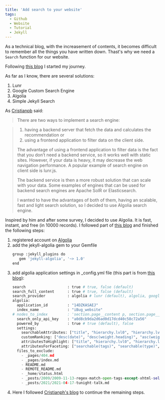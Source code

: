 ```yaml
---
title: 'Add search to your website'
tags:
  - Github
  - Website
  - Tutorial
  - Jekyll
---
```


As a technical blog, with the increasement of contents, it becomes difficult to remember all the things you have written 
down. Thast's why we need a `Search` function for our website.

Following [this blog](https://blog.webjeda.com/instant-jekyll-search/#why-a-jekyll-blog-needs-search-option) I started 
my journey.

As far as I know, there are several solutions:
1. Lunr
2. Google Custom Search Engine
3. Algolia
4. Simple Jekyll Search

As [Cristianpb](https://cristianpb.github.io/blog/jekyll-algolia) said:

>There are two ways to implement a search engine:

> 1. having a backend server that fetch the data and calculates the recommendation or
> 2. using a frontend application to filter data on the client side.
>
> The advantage of using a frontend application to filter data is the fact that you don’t need a backend service, so it works well with static sites. However, if your data is heavy, it may decrease the web navigation performance. A popular example of search engine on client side is lunr.js.
> 
> The backend service is then a more robust solution that can scale with your data. Some examples of engines that can be used for backend search engines are Apache SolR or Elasticsearch.
> 
> I wanted to have the advantages of both of them, having an scalable, fast and light search solution, so I decided to use Algolia search engine.

Inspired by him and after some survey, I decided to use Algolia. It is fast, instant, and free (in 10000 records). 
I followed part of [this blog](https://sujaykundu.com/blog/adding-real-time-search-to-jekyll-site-using-algolia/) and finished 
the following steps:
1. registered account on [Algolia](https://www.algolia.com/)
2. add the jekyll-algolia gem to your Gemfile
    ```python
    group :jekyll_plugins do
       gem 'jekyll-algolia', '~> 1.0'
    end
    ```
3. add algolia application settings in _config.yml file (this part is from [this blog](https://github.com/iBug/iBug-source/blob/master/_config.yml)):
    ```python
    search                   : true # true, false (default)
    search_full_content      : true # true, false (default)
    search_provider          : algolia # lunr (default), algolia, google
    algolia:
      application_id         : "14DZKASAEJ"
      index_name             : "iBug_website"
    # nodes_to_index         : 'section.page__content p, section.page__content h1, section.page__content h2, section.page__content h3, section.page__content h4, section.page__content h5, section.page__content h6, section.page__content img, section.page__content blockquote, section.page__content li, section.page__content dt, section.page__content dl'
      search_only_api_key    : "a0d8cb9da2d6ad0d17dcd40c58c72a56"
      powered_by             : true # true (default), false
      settings:
        searchableAttributes: ["title", "hierarchy.lvl0", "hierarchy.lvl1", "hierarchy.lvl2", "hierarchy.lvl3", "hierarchy.lvl4", "hierarchy.lvl5", "unordered(content)", "collection,categories,tags"]
        customRanking: ["desc(date)", "desc(weight.heading)", "asc(weight.position)"]
        attributesToHighlight: ["title", "hierarchy.lvl0", "hierarchy.lvl1", "hierarchy.lvl2", "hierarchy.lvl3", "hierarchy.lvl4", "hierarchy.lvl5", "content", "html", "collection", "categories", "tags"]
        attributesForFaceting: ["searchable(tags)", "searchable(type)", "searchable(title)"]
      files_to_exclude:
        - _pages/404.md
        - _pages/index.md
        - README.md
        - REMOTE_README.md
        - _home/status.html
        - _posts/2009/2009-11-13-regex-match-open-tags-except-xhtml-self-contained-tags.md
        - _posts/2021/2021-04-17-tunight-talk.md
    ```
4. Here I followed [Cristianph's blog](https://cristianpb.github.io/blog/jekyll-algolia) to continue the remaining steps.

